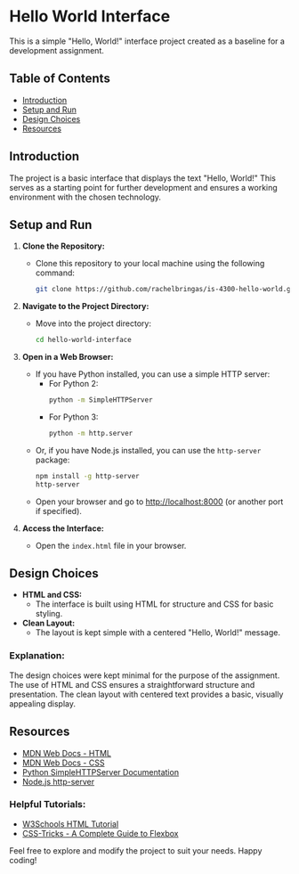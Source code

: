 # Hello World Interface

This is a simple "Hello, World!" interface project created as a baseline for a development assignment.

## Table of Contents

- [Introduction](#introduction)
- [Setup and Run](#setup-and-run)
- [Design Choices](#design-choices)
- [Resources](#resources)

## Introduction

The project is a basic interface that displays the text "Hello, World!" This serves as a starting point for further development and ensures a working environment with the chosen technology.

## Setup and Run

1. **Clone the Repository:**
   - Clone this repository to your local machine using the following command:
     ```bash
     git clone https://github.com/rachelbringas/is-4300-hello-world.git
     ```

2. **Navigate to the Project Directory:**
   - Move into the project directory:
     ```bash
     cd hello-world-interface
     ```

3. **Open in a Web Browser:**
   - If you have Python installed, you can use a simple HTTP server:
     - For Python 2:
       ```bash
       python -m SimpleHTTPServer
       ```
     - For Python 3:
       ```bash
       python -m http.server
       ```
   - Or, if you have Node.js installed, you can use the `http-server` package:
     ```bash
     npm install -g http-server
     http-server
     ```
   - Open your browser and go to [http://localhost:8000](http://localhost:8000) (or another port if specified).

4. **Access the Interface:**
   - Open the `index.html` file in your browser.

## Design Choices

- **HTML and CSS:**
  - The interface is built using HTML for structure and CSS for basic styling.
- **Clean Layout:**
  - The layout is kept simple with a centered "Hello, World!" message.

### Explanation:

The design choices were kept minimal for the purpose of the assignment. The use of HTML and CSS ensures a straightforward structure and presentation. The clean layout with centered text provides a basic, visually appealing display.

## Resources

- [MDN Web Docs - HTML](https://developer.mozilla.org/en-US/docs/Web/HTML)
- [MDN Web Docs - CSS](https://developer.mozilla.org/en-US/docs/Web/CSS)
- [Python SimpleHTTPServer Documentation](https://docs.python.org/2/library/simplehttpserver.html)
- [Node.js http-server](https://www.npmjs.com/package/http-server)

### Helpful Tutorials:

- [W3Schools HTML Tutorial](https://www.w3schools.com/html/)
- [CSS-Tricks - A Complete Guide to Flexbox](https://css-tricks.com/snippets/css/a-guide-to-flexbox/)

Feel free to explore and modify the project to suit your needs. Happy coding!
